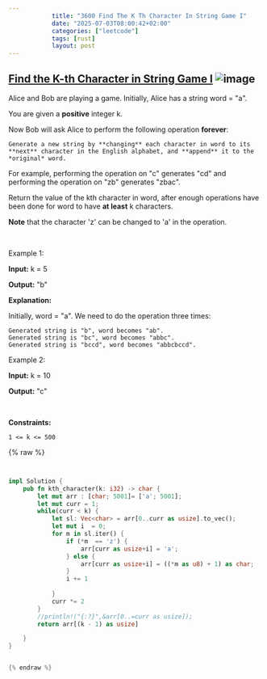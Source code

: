 ```yaml
---
            title: "3600 Find The K Th Character In String Game I"
            date: "2025-07-03T08:00:42+02:00"
            categories: ["leetcode"]
            tags: [rust]
            layout: post
---
```

            
## [Find the K-th Character in String Game I](https://leetcode.com/problems/find-the-k-th-character-in-string-game-i) ![image](https://img.shields.io/badge/Difficulty-Easy-brightgreen)

Alice and Bob are playing a game. Initially, Alice has a string word = "a".

You are given a **positive** integer k.

Now Bob will ask Alice to perform the following operation **forever**:

	Generate a new string by **changing** each character in word to its **next** character in the English alphabet, and **append** it to the *original* word.

For example, performing the operation on "c" generates "cd" and performing the operation on "zb" generates "zbac".

Return the value of the kth character in word, after enough operations have been done for word to have **at least** k characters.

**Note** that the character 'z' can be changed to 'a' in the operation.

 

Example 1:

**Input:** k = 5

**Output:** "b"

**Explanation:**

Initially, word = "a". We need to do the operation three times:

	Generated string is "b", word becomes "ab".
	Generated string is "bc", word becomes "abbc".
	Generated string is "bccd", word becomes "abbcbccd".

Example 2:

**Input:** k = 10

**Output:** "c"

 

**Constraints:**

	1 <= k <= 500

{% raw %}


```rust


impl Solution {
    pub fn kth_character(k: i32) -> char {
        let mut arr : [char; 5001]= ['a'; 5001];
        let mut curr = 1;
        while(curr < k) {
            let sl: Vec<char> = arr[0..curr as usize].to_vec();
            let mut i  = 0;
            for m in sl.iter() {
                if (*m  == 'z') {
                    arr[curr as usize+i] = 'a';
                } else {
                    arr[curr as usize+i] = ((*m as u8) + 1) as char;
                }
                i += 1
                
            }
            curr *= 2      
        }
        //println!("{:?}",&arr[0..=curr as usize]);
        return arr[(k - 1) as usize]

    }
}


{% endraw %}
```
